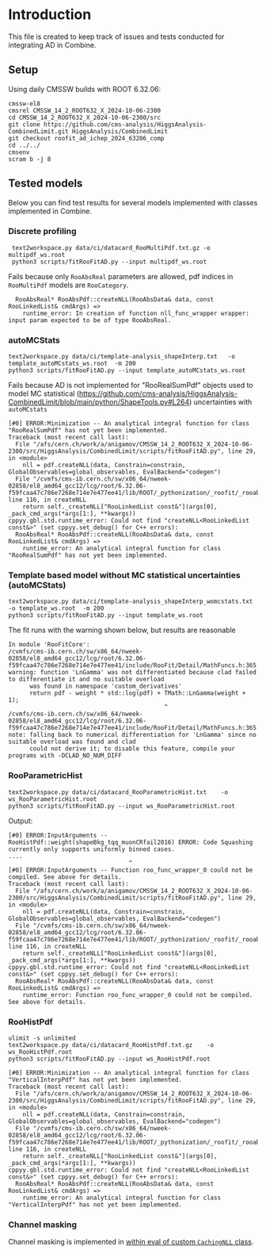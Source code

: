 # Introduction  
This file is created to keep track of issues and tests conducted for integrating AD in Combine. 
## Setup

Using daily CMSSW builds with ROOT 6.32.06: 

```
cmssw-el8 
cmsrel CMSSW_14_2_ROOT632_X_2024-10-06-2300
cd CMSSW_14_2_ROOT632_X_2024-10-06-2300/src
git clone https://github.com/cms-analysis/HiggsAnalysis-CombinedLimit.git HiggsAnalysis/CombinedLimit
git checkout roofit_ad_ichep_2024_63206_comp
cd ../../
cmsenv
scram b -j 8
```
## Tested models
Below you can find test results for several models implemented with classes implemented in Combine. 

### Discrete profiling 

```
 text2workspace.py data/ci/datacard_RooMultiPdf.txt.gz -o multipdf_ws.root
 python3 scripts/fitRooFitAD.py --input multipdf_ws.root
```
Fails because only `RooAbsReal` parameters are allowed, pdf indices in `RooMultiPdf` models are `RooCategory`. 
```
  RooAbsReal* RooAbsPdf::createNLL(RooAbsData& data, const RooLinkedList& cmdArgs) =>
    runtime_error: In creation of function nll_func_wrapper wrapper: input param expected to be of type RooAbsReal.
```

### autoMCStats 

```
text2workspace.py data/ci/template-analysis_shapeInterp.txt   -o template_autoMCstats_ws.root  -m 200
python3 scripts/fitRooFitAD.py --input template_autoMCstats_ws.root
```
Fails because AD is not implemented for "RooRealSumPdf" objects used to model MC statistical (https://github.com/cms-analysis/HiggsAnalysis-CombinedLimit/blob/main/python/ShapeTools.py#L264) uncertainties with `autoMCstats` 
```
[#0] ERROR:Minimization -- An analytical integral function for class "RooRealSumPdf" has not yet been implemented.
Traceback (most recent call last):
  File "/afs/cern.ch/work/a/anigamov/CMSSW_14_2_ROOT632_X_2024-10-06-2300/src/HiggsAnalysis/CombinedLimit/scripts/fitRooFitAD.py", line 29, in <module>
    nll = pdf.createNLL(data, Constrain=constrain, GlobalObservables=global_observables, EvalBackend="codegen")
  File "/cvmfs/cms-ib.cern.ch/sw/x86_64/nweek-02858/el8_amd64_gcc12/lcg/root/6.32.06-f59fcaa47c786e7268e714e7e477ee41/lib/ROOT/_pythonization/_roofit/_rooabspdf.py", line 116, in createNLL
    return self._createNLL["RooLinkedList const&"](args[0], _pack_cmd_args(*args[1:], **kwargs))
cppyy.gbl.std.runtime_error: Could not find "createNLL<RooLinkedList const&>" (set cppyy.set_debug() for C++ errors):
  RooAbsReal* RooAbsPdf::createNLL(RooAbsData& data, const RooLinkedList& cmdArgs) =>
    runtime_error: An analytical integral function for class "RooRealSumPdf" has not yet been implemented.
```
### Template based model without MC statistical uncertainties (autoMCStats)  

```
text2workspace.py data/ci/template-analysis_shapeInterp_womcstats.txt   -o template_ws.root  -m 200
python3 scripts/fitRooFitAD.py --input template_ws.root
```
The fit runs with the warning shown below, but results are reasonable

```
In module 'RooFitCore':
/cvmfs/cms-ib.cern.ch/sw/x86_64/nweek-02858/el8_amd64_gcc12/lcg/root/6.32.06-f59fcaa47c786e7268e714e7e477ee41/include/RooFit/Detail/MathFuncs.h:365:45: warning: function 'LnGamma' was not differentiated because clad failed to differentiate it and no suitable overload
      was found in namespace 'custom_derivatives'
      return pdf - weight * std::log(pdf) + TMath::LnGamma(weight + 1);
                                            ^
/cvmfs/cms-ib.cern.ch/sw/x86_64/nweek-02858/el8_amd64_gcc12/lcg/root/6.32.06-f59fcaa47c786e7268e714e7e477ee41/include/RooFit/Detail/MathFuncs.h:365:45: note: falling back to numerical differentiation for 'LnGamma' since no suitable overload was found and clad
      could not derive it; to disable this feature, compile your programs with -DCLAD_NO_NUM_DIFF
```

### RooParametricHist 

```
text2workspace.py data/ci/datacard_RooParametricHist.txt    -o ws_RooParametricHist.root
python3 scripts/fitRooFitAD.py --input ws_RooParametricHist.root
```
Output: 
```
[#0] ERROR:InputArguments -- RooHistPdf::weight(shapeBkg_tqq_muonCRfail2016) ERROR: Code Squashing currently only supports uniformly binned cases.
....
                                  ^
[#0] ERROR:InputArguments -- Function roo_func_wrapper_0 could not be compiled. See above for details.
Traceback (most recent call last):
  File "/afs/cern.ch/work/a/anigamov/CMSSW_14_2_ROOT632_X_2024-10-06-2300/src/HiggsAnalysis/CombinedLimit/scripts/fitRooFitAD.py", line 29, in <module>
    nll = pdf.createNLL(data, Constrain=constrain, GlobalObservables=global_observables, EvalBackend="codegen")
  File "/cvmfs/cms-ib.cern.ch/sw/x86_64/nweek-02858/el8_amd64_gcc12/lcg/root/6.32.06-f59fcaa47c786e7268e714e7e477ee41/lib/ROOT/_pythonization/_roofit/_rooabspdf.py", line 116, in createNLL
    return self._createNLL["RooLinkedList const&"](args[0], _pack_cmd_args(*args[1:], **kwargs))
cppyy.gbl.std.runtime_error: Could not find "createNLL<RooLinkedList const&>" (set cppyy.set_debug() for C++ errors):
  RooAbsReal* RooAbsPdf::createNLL(RooAbsData& data, const RooLinkedList& cmdArgs) =>
    runtime_error: Function roo_func_wrapper_0 could not be compiled. See above for details.
```
### RooHistPdf

```
ulimit -s unlimited
text2workspace.py data/ci/datacard_RooHistPdf.txt.gz    -o ws_RooHistPdf.root
python3 scripts/fitRooFitAD.py --input ws_RooHistPdf.root
```

```
[#0] ERROR:Minimization -- An analytical integral function for class "VerticalInterpPdf" has not yet been implemented.
Traceback (most recent call last):
  File "/afs/cern.ch/work/a/anigamov/CMSSW_14_2_ROOT632_X_2024-10-06-2300/src/HiggsAnalysis/CombinedLimit/scripts/fitRooFitAD.py", line 29, in <module>
    nll = pdf.createNLL(data, Constrain=constrain, GlobalObservables=global_observables, EvalBackend="codegen")
  File "/cvmfs/cms-ib.cern.ch/sw/x86_64/nweek-02858/el8_amd64_gcc12/lcg/root/6.32.06-f59fcaa47c786e7268e714e7e477ee41/lib/ROOT/_pythonization/_roofit/_rooabspdf.py", line 116, in createNLL
    return self._createNLL["RooLinkedList const&"](args[0], _pack_cmd_args(*args[1:], **kwargs))
cppyy.gbl.std.runtime_error: Could not find "createNLL<RooLinkedList const&>" (set cppyy.set_debug() for C++ errors):
  RooAbsReal* RooAbsPdf::createNLL(RooAbsData& data, const RooLinkedList& cmdArgs) =>
    runtime_error: An analytical integral function for class "VerticalInterpPdf" has not yet been implemented.
```
### Channel masking 

Channel masking is implemented in [within eval of custom `CachingNLL` class](https://github.com/cms-analysis/HiggsAnalysis-CombinedLimit/blob/main/src/CachingNLL.cc#L1078). 
